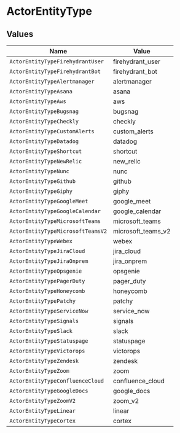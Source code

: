 # ActorEntityType


## Values

| Name                              | Value                             |
| --------------------------------- | --------------------------------- |
| `ActorEntityTypeFirehydrantUser`  | firehydrant_user                  |
| `ActorEntityTypeFirehydrantBot`   | firehydrant_bot                   |
| `ActorEntityTypeAlertmanager`     | alertmanager                      |
| `ActorEntityTypeAsana`            | asana                             |
| `ActorEntityTypeAws`              | aws                               |
| `ActorEntityTypeBugsnag`          | bugsnag                           |
| `ActorEntityTypeCheckly`          | checkly                           |
| `ActorEntityTypeCustomAlerts`     | custom_alerts                     |
| `ActorEntityTypeDatadog`          | datadog                           |
| `ActorEntityTypeShortcut`         | shortcut                          |
| `ActorEntityTypeNewRelic`         | new_relic                         |
| `ActorEntityTypeNunc`             | nunc                              |
| `ActorEntityTypeGithub`           | github                            |
| `ActorEntityTypeGiphy`            | giphy                             |
| `ActorEntityTypeGoogleMeet`       | google_meet                       |
| `ActorEntityTypeGoogleCalendar`   | google_calendar                   |
| `ActorEntityTypeMicrosoftTeams`   | microsoft_teams                   |
| `ActorEntityTypeMicrosoftTeamsV2` | microsoft_teams_v2                |
| `ActorEntityTypeWebex`            | webex                             |
| `ActorEntityTypeJiraCloud`        | jira_cloud                        |
| `ActorEntityTypeJiraOnprem`       | jira_onprem                       |
| `ActorEntityTypeOpsgenie`         | opsgenie                          |
| `ActorEntityTypePagerDuty`        | pager_duty                        |
| `ActorEntityTypeHoneycomb`        | honeycomb                         |
| `ActorEntityTypePatchy`           | patchy                            |
| `ActorEntityTypeServiceNow`       | service_now                       |
| `ActorEntityTypeSignals`          | signals                           |
| `ActorEntityTypeSlack`            | slack                             |
| `ActorEntityTypeStatuspage`       | statuspage                        |
| `ActorEntityTypeVictorops`        | victorops                         |
| `ActorEntityTypeZendesk`          | zendesk                           |
| `ActorEntityTypeZoom`             | zoom                              |
| `ActorEntityTypeConfluenceCloud`  | confluence_cloud                  |
| `ActorEntityTypeGoogleDocs`       | google_docs                       |
| `ActorEntityTypeZoomV2`           | zoom_v2                           |
| `ActorEntityTypeLinear`           | linear                            |
| `ActorEntityTypeCortex`           | cortex                            |